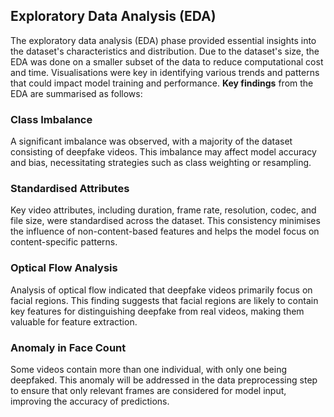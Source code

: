 ## Exploratory Data Analysis (EDA)

The exploratory data analysis (EDA) phase provided essential insights into the dataset's characteristics and distribution. Due to the dataset's size, the EDA was done on a smaller subset of the data to reduce computational cost and time. Visualisations were key in identifying various trends and patterns that could impact model training and performance. **Key findings** from the EDA are summarised as follows:

### Class Imbalance

A significant imbalance was observed, with a majority of the dataset consisting of deepfake videos. This imbalance may affect model accuracy and bias, necessitating strategies such as class weighting or resampling.

### Standardised Attributes

Key video attributes, including duration, frame rate, resolution, codec, and file size, were standardised across the dataset. This consistency minimises the influence of non-content-based features and helps the model focus on content-specific patterns.

### Optical Flow Analysis

Analysis of optical flow indicated that deepfake videos primarily focus on facial regions. This finding suggests that facial regions are likely to contain key features for distinguishing deepfake from real videos, making them valuable for feature extraction.

### Anomaly in Face Count

Some videos contain more than one individual, with only one being deepfaked. This anomaly will be addressed in the data preprocessing step to ensure that only relevant frames are considered for model input, improving the accuracy of predictions.
